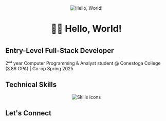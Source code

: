 <div align="center">
  <img src="https://media1.tenor.com/m/X1DFymgWJAcAAAAC/poliwhirl-pokemon.gif" alt="Hello, World!">

  <h1>👋🏻 Hello, World!<h1>
</div>

<h2>Entry-Level Full-Stack Developer</h2>
<p>2ⁿᵈ year Computer Programming & Analyst student @ Conestoga College (3.86 GPA) | Co-op Spring 2025</p>

<h2>Technical Skills</h2>
<div align="center">
  <img src="https://skillicons.dev/icons?i=cs,java,js,html,css,mysql,mongodb,react,nextjs,express,nodejs,git,github,visualstudio,vscode" alt="Skills Icons" />
</div>

<h2>Let's Connect</h2>

